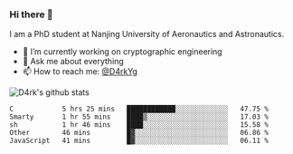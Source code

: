 ### Hi there 👋

I am a PhD student at Nanjing University of Aeronautics and Astronautics.

- 🔭 I’m currently working on cryptographic engineering
- 💬 Ask me about everything
- 📫 How to reach me: [@D4rkYg](https://twitter.com/D4rkYg)

![D4rk's github stats](https://github-readme-stats.vercel.app/api?username=dd4rk&show_icons=true&title_color=fff&icon_color=79ff97&text_color=9f9f9f&bg_color=151515)

<!--START_SECTION:waka-->
```text
C            5 hrs 25 mins   ████████████░░░░░░░░░░░░░   47.75 % 
Smarty       1 hr 55 mins    ████▒░░░░░░░░░░░░░░░░░░░░   17.03 % 
sh           1 hr 46 mins    ████░░░░░░░░░░░░░░░░░░░░░   15.58 % 
Other        46 mins         █▓░░░░░░░░░░░░░░░░░░░░░░░   06.86 % 
JavaScript   41 mins         █▓░░░░░░░░░░░░░░░░░░░░░░░   06.11 % 
```
<!--END_SECTION:waka-->
